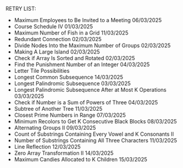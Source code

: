 RETRY LIST:

- Maximum Employees to Be Invited to a Meeting 06/03/2025
- Course Schedule IV 01/03/2025
- Maximum Number of Fish in a Grid 11/03/2025
- Redundant Connection 02/03/2025
- Divide Nodes Into the Maximum Number of Groups 02/03/2025
- Making A Large Island 02/03/2025
- Check if Array Is Sorted and Rotated 02/03/2025
- Find the Punishment Number of an Integer 04/03/2025
- Letter Tile Possibilities
- Longest Common Subsequence 14/03/2025
- Longest Palindromic Subsequence 03/03/2025
- Longest Palindromic Subsequence After at Most K Operations 03/03/2025
- Check if Number is a Sum of Powers of Three 04/03/2025
- Subtree of Another Tree 11/03/2025
- Closest Prime Numbers in Range 07/03/2025
- Minimum Recolors to Get K Consecutive Black Blocks 08/03/2025
- Alternating Groups II 09/03/2025
- Count of Substrings Containing Every Vowel and K Consonants II
- Number of Substrings Containing All Three Characters 11/03/2025
- Line Reflection 12/03/2025
- Zero Array Transformation II 14/03/2025
- Maximum Candies Allocated to K Children 15/03/2025
